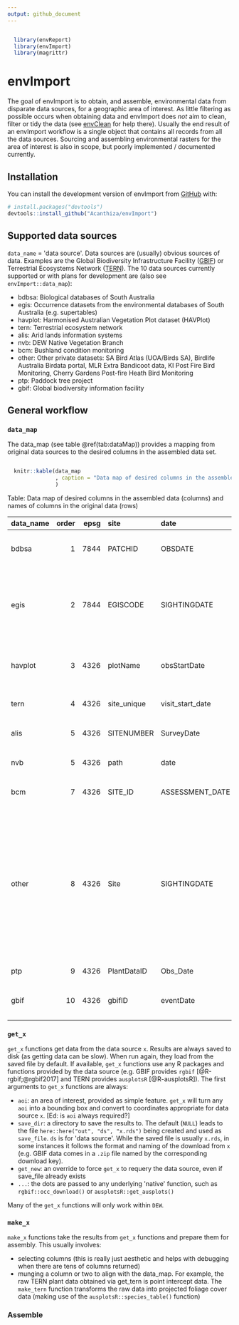 ```yaml
---
output: github_document
---
```


<!-- README.md is generated from README.Rmd. Please edit that file -->




```r

  library(envReport)
  library(envImport)
  library(magrittr)
```

# envImport

<!-- badges: start -->
<!-- badges: end -->

The goal of envImport is to obtain, and assemble, environmental data from disparate data sources, for a geographic area of interest. As little filtering as possible occurs when obtaining data and envImport does _not_ aim to clean, filter or tidy the data (see [envClean](https://acanthiza.github.io/envClean/) for help there). Usually the end result of an envImport workflow is a single object that contains all records from all the data sources. Sourcing and assembling environmental rasters for the area of interest is also in scope, but poorly implemented / documented currently.

## Installation

You can install the development version of envImport from [GitHub](https://github.com/) with:

``` r
# install.packages("devtools")
devtools::install_github("Acanthiza/envImport")
```

## Supported data sources

`data_name` = 'data source'. Data sources are (usually) obvious sources of data. Examples are the Global Biodiversity Infrastructure Facility ([GBIF](https://www.gbif.org/)) or Terrestrial Ecosystems Network ([TERN](https://www.tern.org.au/)). The 10 data sources currently supported or with plans for development are (also see `envImport::data_map`):

* bdbsa: Biological databases of South Australia
* egis: Occurrence datasets from the environmental databases of South Australia (e.g. supertables)
* havplot: Harmonised Australian Vegetation Plot dataset (HAVPlot)
* tern: Terrestrial ecosystem network
* alis: Arid lands information systems
* nvb: DEW Native Vegetation Branch
* bcm: Bushland condition monitoring
* other: Other private datasets: SA Bird Atlas (UOA/Birds SA), Birdlife Australia Birdata portal, MLR Extra Bandicoot data, KI Post Fire Bird Monitoring, Cherry Gardens Post-fire Heath Bird Monitoring
* ptp: Paddock tree project
* gbif: Global biodiversity information facility

## General workflow

### `data_map`

The data_map (see table @ref(tab:dataMap)) provides a mapping from original data sources to the desired columns in the assembled data set.


```r

  knitr::kable(data_map
               , caption = "Data map of desired columns in the assembled data (columns) and names of columns in the original data (rows)"
               )
```



Table: Data map of desired columns in the assembled data (columns) and names of columns in the original data (rows)

|data_name | order| epsg|site        |date             |lat             |long             |original_name            |common           |nsx          |occ_derivation   |quantity         |survey_nr |survey     |ind                        |rel_metres                    |sens         |lifeform  |lifespan |cover            |cover_code      |height |quad_x       |quad_y       |epbc_status     |npw_status       |method           |obs            |denatured           |desc                                                                                                                                                                                            |data_name_use |
|:---------|-----:|----:|:-----------|:----------------|:---------------|:----------------|:------------------------|:----------------|:------------|:----------------|:----------------|:---------|:----------|:--------------------------|:-----------------------------|:------------|:---------|:--------|:----------------|:---------------|:------|:------------|:------------|:---------------|:----------------|:----------------|:--------------|:-------------------|:-----------------------------------------------------------------------------------------------------------------------------------------------------------------------------------------------|:-------------|
|bdbsa     |     1| 7844|PATCHID     |OBSDATE          |LATITUDE        |LONGITUDE        |SPECIES                  |COMNAME1         |NSXCODE      |NUMOBSERVED      |NUMOBSERVED      |SURVEYNR  |SURVEYNAME |ISINDIGENOUS               |rel_metres                    |NA           |MUIRCODE  |LIFESPAN |COVER            |COVCODE         |NA     |VEGQUADSIZE1 |VEGQUADSIZE2 |ESACTSTATUSCODE |NPWACTSTATUSCODE |METHODDESC       |observer       |NA                  |Biological databases of South Australia                                                                                                                                                         |BDBSA         |
|egis      |     2| 7844|EGISCODE    |SIGHTINGDATE     |LATITUDE        |LONGITUDE        |SPECIES                  |COMNAME          |NSXCODE      |NUMOBSERVED      |NUMOBSERVED      |SURVEYNR  |SURVEYNAME |ISINDIGENOUSFLAG           |rel_metres                    |DISTRIBNDESC |NA        |NA       |NA               |NA              |NA     |NA           |NA           |ESACTSTATUSCODE |NPWACTSTATUSCODE |METHODDESC       |OBSERVER       |NA                  |Occurrence datasets from the environmental databases of South Australia (e.g. supertables)                                                                                                      |EGIS          |
|havplot   |     3| 4326|plotName    |obsStartDate     |decimalLatitude |decimalLongitude |scientificName           |NA               |NA           |abundanceUnits   |abundanceValue   |NA        |projectID  |NA                         |coordinateUncertaintyInMetres |NA           |NA        |NA       |cover            |NA              |NA     |length       |width        |NA              |NA               |abundanceMethod  |individualName |NA                  |Harmonised Australian Vegetation Plot dataset (HAVPlot)                                                                                                                                         |HAVPLOT       |
|tern      |     4| 4326|site_unique |visit_start_date |latitude        |longitude        |species                  |NA               |NA           |NA               |NA               |NA        |NA         |NA                         |NA                            |NA           |lifeform  |NA       |cover            |NA              |height |quadX        |quadY        |NA              |NA               |NA               |observer_veg   |NA                  |Terrestrial ecosystem network                                                                                                                                                                   |TERN          |
|alis      |     5| 4326|SITENUMBER  |SurveyDate       |LATITUDE        |LONGITUDE        |LegacyName               |NA               |NSXCode      |NA               |NA               |NA        |LandSystem |NA                         |NA                            |NA           |Lifeform  |NA       |Cover            |NA              |NA     |NA           |NA           |NA              |NA               |NA               |observer       |NA                  |Arid lands information systems                                                                                                                                                                  |ALIS          |
|nvb       |     5| 4326|path        |date             |lat             |lon              |Spp                      |NA               |NA           |NA               |NA               |NA        |NA         |NA                         |NA                            |NA           |NA        |NA       |NA               |NA              |NA     |NA           |NA           |NA              |NA               |NA               |assessor       |NA                  |DEW Native Vegetation Branch                                                                                                                                                                    |NVB           |
|bcm       |     7| 4326|SITE_ID     |ASSESSMENT_DATE  |LATITUDE        |LONGITUDE        |Species                  |Common1          |Old_NSX_Code |NA               |NA               |NA        |NA         |isIndigenous               |NA                            |NA           |NA        |LIFESPAN |NA               |NA              |NA     |X_DIM        |Y_DIM        |NA              |NA               |NA               |assessor       |NA                  |Bushland condition monitoring                                                                                                                                                                   |BCM           |
|other     |     8| 4326|Site        |SIGHTINGDATE     |LATITUDE        |LONGITUDE        |SPECIES                  |NA               |NA           |NUMOBSERVED      |NUMOBSERVED      |SURVEYNR  |SURVEYNAME |NA                         |maxDist                       |NA           |NA        |NA       |NA               |NA              |NA     |NA           |NA           |NA              |NA               |METHODDESC       |observer       |NA                  |Other private datasets: SA Bird Atlas (UOA/Birds SA), Birdlife Australia Birdata portal, MLR Extra Bandicoot data, KI Post Fire Bird Monitoring, Cherry Gardens Post-fire Heath Bird Monitoring |OTHER         |
|ptp       |     9| 4326|PlantDataID |Obs_Date         |LATITUDE        |LONGITUDE        |Scientific_name_original |Common_name_orig |NSXCODE      |NA               |NA               |NA        |NA         |Native_Introduced_original |NA                            |NA           |Life_form |NA       |NA               |Cover_abundance |NA     |NA           |NA           |NA              |NA               |NA               |Observers      |NA                  |Paddock tree project                                                                                                                                                                            |PTP           |
|gbif      |    10| 4326|gbifID      |eventDate        |decimalLatitude |decimalLongitude |species                  |NA               |organismID   |occurrenceStatus |organismQuantity |NA        |NA         |NA                         |coordinateUncertaintyInMeters |NA           |NA        |NA       |organismQuantity |NA              |NA     |NA           |NA           |NA              |NA               |samplingProtocol |recordedBy     |informationWithheld |Global biodiversity information facility                                                                                                                                                        |GBIF          |



### `get_x`

`get_x` functions get data from the data source `x`. Results are always saved to disk (as getting data can be slow). When run again, they load from the saved file by default. If available, `get_x` functions use any R packages and functions provided by the data source (e.g. GBIF provides `rgbif` [@R-rgbif;@rgbif2017] and TERN provides `ausplotsR` [@R-ausplotsR]). The first arguments to `get_x` functions are always:

* `aoi`: an area of interest, provided as simple feature. `get_x` will turn any `aoi` into a bounding box and convert to coordinates appropriate for data source `x`. [Ed: is `aoi` always required?]
* `save_dir`: a directory to save the results to. The default (`NULL`) leads to the file `here::here("out", "ds", "x.rds")` being created and used as `save_file`. `ds` is for 'data source'. While the saved file is usually `x.rds`, in some instances it follows the format and naming of the download from `x` (e.g. GBIF data comes in a `.zip` file named by the corresponding download key).
* `get_new`: an override to force `get_x` to requery the data source, even if save_file already exists
* `...`: the dots are passed to any underlying 'native' function, such as `rgbif::occ_download()` or `ausplotsR::get_ausplots()`

Many of the `get_x` functions will only work within `DEW`.

### `make_x`

`make_x` functions take the results from `get_x` functions and prepare them for assembly. This usually involves:

* selecting columns (this is really just aesthetic and helps with debugging when there are tens of columns returned)
* munging a column or two to align with the data_map. For example, the raw TERN plant data obtained via get_tern is point intercept data. The `make_tern` function transforms the raw data into projected foliage cover data (making use of the `ausplotsR::species_table()` function)

### Assemble



